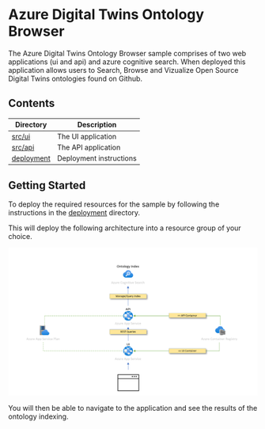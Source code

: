 # Azure Digital Twins Ontology Browser

The Azure Digital Twins Ontology Browser sample comprises of two web applications (ui and api) and azure cognitive search. When deployed this application allows users to Search, Browse and Vizualize Open Source Digital Twins ontologies found on Github.

## Contents

| Directory | Description |
|----------|-------------|
| [src/ui](./src/ui/README.md) | The UI application |
| [src/api](./src/api/README.md) | The API application |
| [deployment](./deployment/README.md) | Deployment instructions |

## Getting Started

To deploy the required resources for the sample by following the instructions in the [deployment](./deployment/README.md) directory.

This will deploy the following architecture into a resource group of your choice.

![Architecture](./documents/architecture.png)

You will then be able to navigate to the application and see the results of the ontology indexing.


